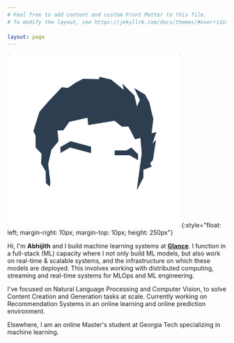 ```yaml
---
# Feel free to add content and custom Front Matter to this file.
# To modify the layout, see https://jekyllrb.com/docs/themes/#overriding-theme-defaults

layout: page
---
```


![Image](assets/logo.jpg){:style="float: left; margin-right: 10px; margin-top: 10px; height: 250px"}

Hi, I'm **Abhijith** and I build machine learning systems at **[Glance](https://www.glance.com/)**. I function in a full-stack (ML) capacity where I not only build ML models, but also work on real-time & scalable systems, and the infrastructure on which these models are deployed. This involves working with distributed computing, streaming and real-time systems for MLOps and ML engineering.

I've focused on Natural Language Processing and Computer Vision, to solve Content Creation and Generation tasks at scale. Currently working on Recommendation Systems in an online learning and online prediction environment.

Elsewhere, I am an online Master's student at Georgia Tech specializing in machine learning.